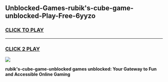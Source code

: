 
## Unblocked-Games-rubik's-cube-game-unblocked-Play-Free-6yyzo
<h3>
<a href="https://premium76.site?title=rubik's-cube-game-unblocked&ref=18A1">CLICK TO PLAY</a></h3>
<hr>

<h3>
<a href="https://premium76.site?title=rubik's-cube-game-unblocked&ref=18A1">CLICK 2 PLAY</a>
  
</h3>

<a href="https://premium76.site?title=rubik's-cube-game-unblocked&ref=18A1"><img src="https://clearcache.store/games.png"></a>


**rubik's-cube-game-unblocked games unblocked: Your Gateway to Fun and Accessible Online Gaming**
